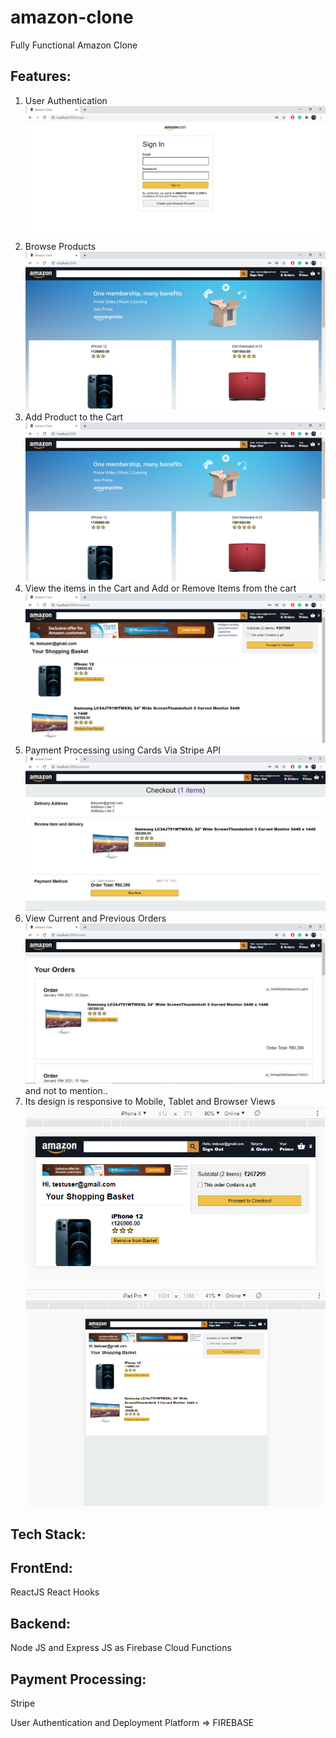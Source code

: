 # amazon-clone

Fully Functional Amazon Clone

## Features:

1. User Authentication
   ![User Authentication](./Demo/UserAuthentication.png)
2. Browse Products
   ![Browse Products/ Home Page](Demo/Home_Page.png)
3. Add Product to the Cart
   ![Cart](Demo/Home_Page.png)
4. View the items in the Cart and Add or Remove Items from the cart
   ![Order Confirmation Page](Demo/Ordering_Page.png)
5. Payment Processing using Cards Via Stripe API
   ![Payment Page](Demo/Order_Confirmation_and_Payment_Page.png)
6. View Current and Previous Orders
   ![Your Orders Page](Demo/Your_Orders_Page.png)
   and not to mention..
7. Its design is responsive to Mobile, Tablet and Browser Views
   ![Page Responsiveness in iPhone Resolution](Demo/Order_Page_Responsive_In_iPhone.png)
   ![Page Responsiveness in iPad Resolution](Demo/Order_Page_Responsive_iPad_View.png)

## Tech Stack:

## FrontEnd:

ReactJS
React Hooks

## Backend:

Node JS and Express JS as Firebase Cloud Functions

## Payment Processing:

Stripe

User Authentication and Deployment Platform => FIREBASE
